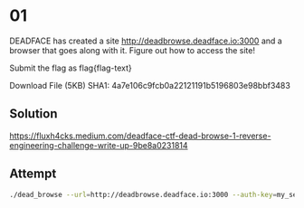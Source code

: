 # 01

DEADFACE has created a site http://deadbrowse.deadface.io:3000 and a browser that goes along with it. 
Figure out how to access the site!

Submit the flag as flag{flag-text}

Download File (5KB)
SHA1: 4a7e106c9fcb0a22121191b5196803e98bbf3483

## Solution

https://fluxh4cks.medium.com/deadface-ctf-dead-browse-1-reverse-engineering-challenge-write-up-9be8a0231814

## Attempt

```sh
./dead_browse --url=http://deadbrowse.deadface.io:3000 --auth-key=my_secret_key --check-user-key
```
